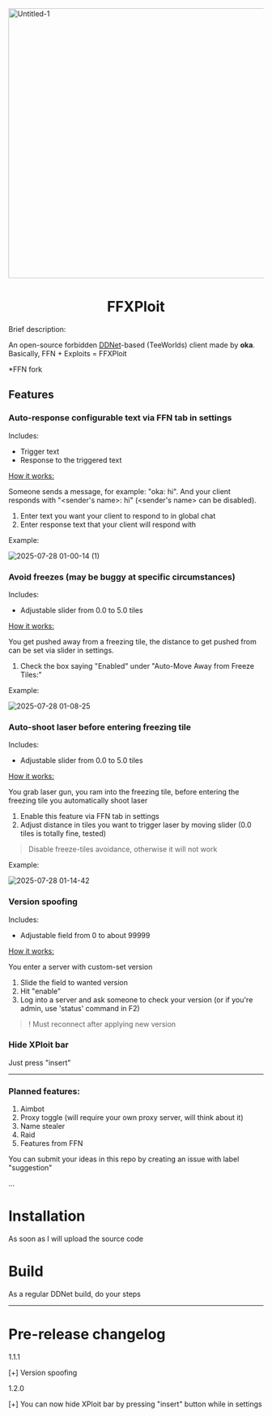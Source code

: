 
<img width="1500" height="532" alt="Untitled-1" src="https://github.com/user-attachments/assets/c22069fc-7ae5-40f6-93e5-fc6c35ede26e" />

<div align="center">
  <h1 color=red>FFXPloit</h1>
</div>

Brief description:

An open-source forbidden <a href='https://ddnet.org/'>DDNet</a>-based (TeeWorlds) client made by **oka**. Basically, FFN + Exploits = FFXPloit

*FFN fork

<div align="left">
  <h2>Features</h2>
</div>

<h3>Auto-response configurable text via FFN tab in settings</h3>

Includes:

* Trigger text
* Response to the triggered text

<ins>How it works:</ins>

Someone sends a message, for example: "oka: hi". And your client responds with "<sender's name>: hi" (<sender's name> can be disabled).

1. Enter text you want your client to respond to in global chat
2. Enter response text that your client will respond with

Example:

![2025-07-28 01-00-14 (1)](https://github.com/user-attachments/assets/804efaf4-053e-4095-ad25-d13ae150be93)


<h3>Avoid freezes (may be buggy at specific circumstances)</h3>

Includes:

* Adjustable slider from 0.0 to 5.0 tiles
  
<ins>How it works:</ins>

You get pushed away from a freezing tile, the distance to get pushed from can be set via slider in settings.

1. Check the box saying "Enabled" under "Auto-Move Away from Freeze Tiles:"

Example:

![2025-07-28 01-08-25](https://github.com/user-attachments/assets/05c03545-0c9b-426a-bc92-10c1021aecfa)


<h3>Auto-shoot laser before entering freezing tile</h3>

Includes:

* Adjustable slider from 0.0 to 5.0 tiles

<ins>How it works:</ins>

You grab laser gun, you ram into the freezing tile, before entering the freezing tile you automatically shoot laser

1. Enable this feature via FFN tab in settings
2. Adjust distance in tiles you want to trigger laser by moving slider (0.0 tiles is totally fine, tested)

> Disable freeze-tiles avoidance, otherwise it will not work

Example:

![2025-07-28 01-14-42](https://github.com/user-attachments/assets/63467c2b-9c16-45c1-b98e-6d013add7e7a)

<h3>Version spoofing</h3>

Includes:

* Adjustable field from 0 to about 99999

<ins>How it works:</ins>

You enter a server with custom-set version

1. Slide the field to wanted version
2. Hit "enable"
3. Log into a server and ask someone to check your version (or if you're admin, use 'status' command in F2)

> ! Must reconnect after applying new version

<h3>Hide XPloit bar</h3>

Just press "insert"

---

<h3>Planned features:</h3>

1. Aimbot
2. Proxy toggle (will require your own proxy server, will think about it)
3. Name stealer
4. Raid
5. Features from FFN

You can submit your ideas in this repo by creating an issue with label "suggestion"

...

<h1>Installation</h1>

As soon as I will upload the source code

<h1>Build</h1>

As a regular DDNet build, do your steps

---

<h1>Pre-release changelog</h1>

1.1.1

[+] Version spoofing

1.2.0

[+] You can now hide XPloit bar by pressing "insert" button while in settings
